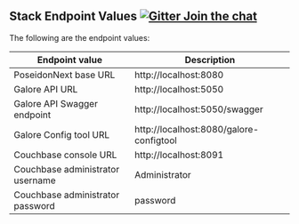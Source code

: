 ## Stack Endpoint Values  [![Gitter Join the chat](https://badges.gitter.im/Join%20Chat.svg)](https://gitter.im/kognifai/Lobby)

The following are the endpoint values:

| Endpoint value | Description  
|-------------------------|---------------
PoseidonNext base URL | http://localhost:8080
Galore API URL | http://localhost:5050
Galore API Swagger endpoint | http://localhost:5050/swagger
Galore Config tool URL | http://localhost:8080/galore-configtool
Couchbase console URL | http://localhost:8091
Couchbase administrator username | Administrator
Couchbase administrator password | password
